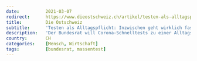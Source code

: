 ```yaml
---
date:          2021-03-07
redirect:      https://www.dieostschweiz.ch/artikel/testen-als-alltagspflicht-inzwischen-geht-wirklich-fast-alles-mmpM4zA
title:         Die Ostschweiz
subtitle:      'Testen als Alltagspflicht: Inzwischen geht wirklich fast alles'
description:   'Der Bundesrat will Corona-Schnelltests zu einer Alltagshandlung wie den Gang zum Klo zu machen. Schon am 12. März könnte aus der Idee Wirklichkeit werden. Und das wird wohl auch so kommen. Denn wer hält schon dagegen?'
country:       CH
categories:    [Mensch, Wirtschaft]
tags:          [bundesrat, massentest]
---
```

